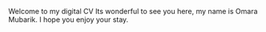 Welcome to my digital CV
Its wonderful to see you here, my name is Omara Mubarik.
I hope you enjoy your stay.
  
  
  
  

